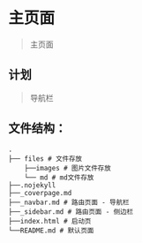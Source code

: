 # 主页面

> 主页面

## 计划
> 导航栏

## 文件结构：
```
.
├── files # 文件存放                
    ├──images # 图片文件存放          
    └── md # md文件存放 
├──.nojekyll
├──_coverpage.md
├──_navbar.md # 路由页面 - 导航栏
├──_sidebar.md # 路由页面 - 侧边栏
├──index.html # 启动页
└──README.md # 默认页面
```